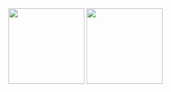 <img src="https://github.com/user-attachments/assets/138b2a0f-c893-4203-9be8-409acdacd313" width="150px" weight="150">
<img src="https://github.com/user-attachments/assets/d14b1a3a-df9a-4c7f-9da9-ff00f9bfa777" width="150px" weight="150">

